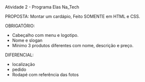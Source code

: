 Atividade 2 - Programa Elas Na_Tech

PROPOSTA: Montar um cardápio, Feito SOMENTE em HTML e CSS.

OBRIGATÓRIO:
- Cabeçalho com menu e logotipo.
- Nome e slogan
- Mínimo 3 produtos diferentes com nome, descrição e preço.

DIFERENCIAL:
- localização
- pedido
- Rodapé com referência das fotos
